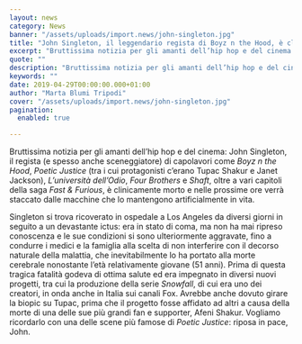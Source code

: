 ```yaml
---
layout: news
category: News
banner: "/assets/uploads/import.news/john-singleton.jpg"
title: "John Singleton, il leggendario regista di Boyz n the Hood, è clinicamente morto"
excerpt: "Bruttissima notizia per gli amanti dell’hip hop e del cinema: John Singleton, il regista (e spesso anche sceneggiatore) di capolavori come Boyz n the Hood, Poetic Justice (tra i cui protagonisti c’erano Tupac Shakur e Janet Jackson), L’università dell’Odio, Four Brothers e Shaft, oltre a vari capitoli della saga Fast & Furious, è clinicamente morto [&hellip"
quote: ""
description: "Bruttissima notizia per gli amanti dell’hip hop e del cinema: John Singleton, il regista (e spesso anche sceneggiatore) di capolavori come Boyz n the Hood, Poetic Justice (tra i cui protagonisti c’erano Tupac Shakur e Janet Jackson), L’università dell’Odio, Four Brothers e Shaft, oltre a vari capitoli della saga Fast & Furious, è clinicamente morto [&hellip"
keywords: ""
date: 2019-04-29T00:00:00.000+01:00
author: "Marta Blumi Tripodi"
cover: "/assets/uploads/import.news/john-singleton.jpg"
pagination:
  enabled: true

---
```


Bruttissima notizia per gli amanti dell’hip hop e del cinema: John Singleton, il regista (e spesso anche sceneggiatore) di capolavori come _Boyz n the Hood_, _Poetic Justice_ (tra i cui protagonisti c’erano Tupac Shakur e Janet Jackson), _L’università dell’Odio_, _Four Brothers_ e _Shaft_, oltre a vari capitoli della saga _Fast & Furious_, è clinicamente morto e nelle prossime ore verrà staccato dalle macchine che lo mantengono artificialmente in vita.

Singleton si trova ricoverato in ospedale a Los Angeles da diversi giorni in seguito a un devastante ictus: era in stato di coma, ma non ha mai ripreso conoscenza e le sue condizioni si sono ulteriormente aggravate, fino a condurre i medici e la famiglia alla scelta di non interferire con il decorso naturale della malattia, che inevitabilmente lo ha portato alla morte cerebrale nonostante l’età relativamente giovane (51 anni). Prima di questa tragica fatalità godeva di ottima salute ed era impegnato in diversi nuovi progetti, tra cui la produzione della serie _Snowfall_, di cui era uno dei creatori, in onda anche in Italia sui canali Fox. Avrebbe anche dovuto girare la biopic su Tupac, prima che il progetto fosse affidato ad altri a causa della morte di una delle sue più grandi fan e supporter, Afeni Shakur. Vogliamo ricordarlo con una delle scene più famose di _Poetic Justice_: riposa in pace, John.